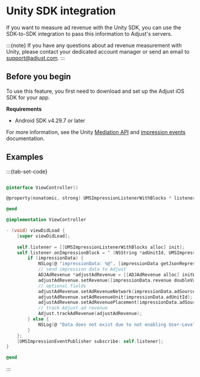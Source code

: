 # Unity SDK integration

If you want to measure ad revenue with the Unity SDK, you can use the SDK-to-SDK integration to pass this information to Adjust's servers. 

:::{note}
If you have any questions about ad revenue measurement with Unity, please contact your dedicated account manager or send an email to support@adjust.com.
:::

## Before you begin

To use this feature, you first need to download and set up the Adjust iOS SDK for your app.

__Requirements__

- Android SDK v4.29.7 or later 

For more information, see the Unity [Mediation API](https://docs.unity.com/mediation/APIReferenceIOS.html) and [impression events](https://docs.unity.com/mediation/SDKIntegrationIOSImpressionEvents.html) documentation.

## Examples

:::{tab-set-code}

```Objective-C

@interface ViewController()

@property(nonatomic, strong) UMSImpressionListenerWithBlocks * listener;

@end

@implementation ViewController

- (void) viewDidLoad {
    [super viewDidLoad];
    
    self.listener = [[UMSImpressionListenerWithBlocks alloc] init];
    self.listener.onImpressionBlock = ^ (NSString *adUnitId, UMSImpressionData *impressionData) {
        if (impressionData) {
            NSLog(@ "impressionData: %@", [impressionData getJsonRepresentation]);
            // send impression data to Adjust
            ADJAdRevenue *adjustAdRevenue = [[ADJAdRevenue alloc] initWithSource:ADJAdRevenueSourceUnity];
            adjustAdRevenue.setRevenue([impressionData.revenue doubleValue], impressionData.currency);
            // optional fields
            adjustAdRevenue.setAdRevenueNetwork(impressionData.adSourceName);
            adjustAdRevenue.setAdRevenueUnit(impressionData.adUnitId);
            adjustAdRevenue.setAdRevenuePlacement(impressionData.adSourceInstance);
            // track Adjust ad revenue
            Adjust.trackAdRevenue(adjustAdRevenue);
        } else {
            NSLog(@ "Data does not exist due to not enabling User-Level Reporting");
        }
    };
    [UMSImpressionEventPublisher subscribe: self.listener];
}

@end
```
:::